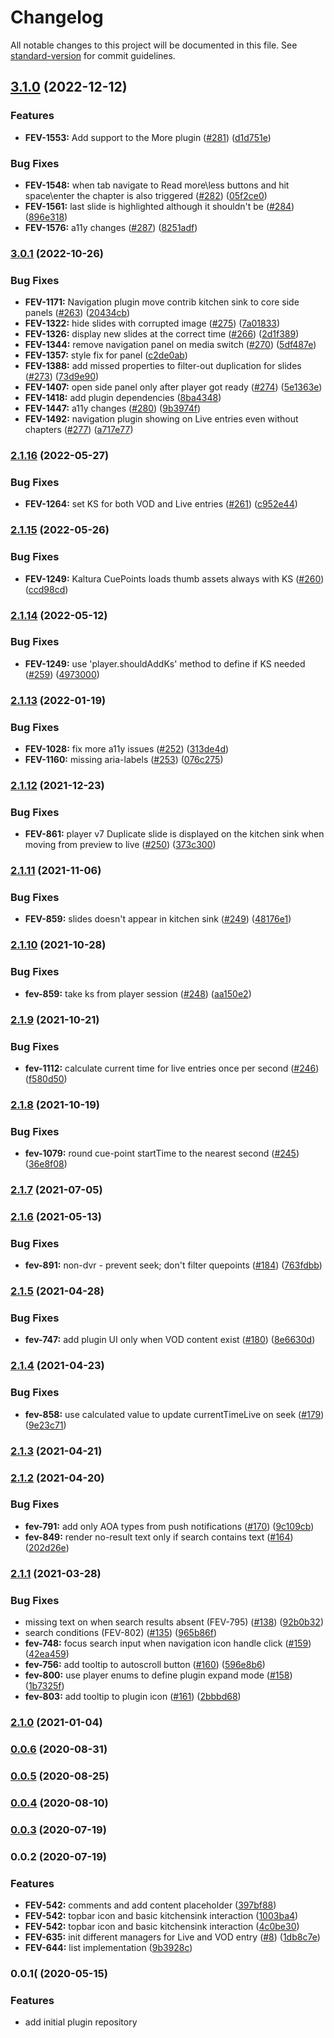 # Changelog

All notable changes to this project will be documented in this file. See [standard-version](https://github.com/conventional-changelog/standard-version) for commit guidelines.

## [3.1.0](https://github.com/kaltura/playkit-js-navigation/compare/v3.0.1...v3.1.0) (2022-12-12)


### Features

* **FEV-1553:** Add support to the More plugin ([#281](https://github.com/kaltura/playkit-js-navigation/issues/281)) ([d1d751e](https://github.com/kaltura/playkit-js-navigation/commit/d1d751eb115974919421137e6af17f24d517be02))


### Bug Fixes

* **FEV-1548:** when tab navigate to Read more\less buttons and hit space\enter the chapter is also triggered ([#282](https://github.com/kaltura/playkit-js-navigation/issues/282)) ([05f2ce0](https://github.com/kaltura/playkit-js-navigation/commit/05f2ce035bb92118c0c1cdc4bc670ed989cfbfe2))
* **FEV-1561:** last slide is highlighted although it shouldn't be ([#284](https://github.com/kaltura/playkit-js-navigation/issues/284)) ([896e318](https://github.com/kaltura/playkit-js-navigation/commit/896e31857230abd2191660f2a66a6ba5f2eee36a))
* **FEV-1576:** a11y changes ([#287](https://github.com/kaltura/playkit-js-navigation/issues/287)) ([8251adf](https://github.com/kaltura/playkit-js-navigation/commit/8251adf18ec6eaa60f5afe532b59b4db4fd7e85b))

### [3.0.1](https://github.com/kaltura/playkit-js-navigation/compare/v2.1.16...v3.0.1) (2022-10-26)


### Bug Fixes

* **FEV-1171:** Navigation plugin move contrib kitchen sink to core side panels ([#263](https://github.com/kaltura/playkit-js-navigation/issues/263)) ([20434cb](https://github.com/kaltura/playkit-js-navigation/commit/20434cbc7fd1eccdba8bbfd33f0d2653f62d6195))
* **FEV-1322:** hide slides with corrupted image ([#275](https://github.com/kaltura/playkit-js-navigation/issues/275)) ([7a01833](https://github.com/kaltura/playkit-js-navigation/commit/7a018338d1b4abb589514f63edefd8be2b7d3828))
* **FEV-1326:** display new slides at the correct time ([#266](https://github.com/kaltura/playkit-js-navigation/issues/266)) ([2d1f389](https://github.com/kaltura/playkit-js-navigation/commit/2d1f389a2715cb495a1445aa0bc0bdc5e4148b8e))
* **FEV-1344:** remove navigation panel on media switch ([#270](https://github.com/kaltura/playkit-js-navigation/issues/270)) ([5df487e](https://github.com/kaltura/playkit-js-navigation/commit/5df487efa88ce306e53e9151b4a30e1c76397f7b))
* **FEV-1357:** style fix for panel ([c2de0ab](https://github.com/kaltura/playkit-js-navigation/commit/c2de0ab23c90c9ff5136d877a871607c9669df6e))
* **FEV-1388:** add missed properties to filter-out duplication for slides ([#273](https://github.com/kaltura/playkit-js-navigation/issues/273)) ([73d9e90](https://github.com/kaltura/playkit-js-navigation/commit/73d9e901558fcaf0f09440c28dae0b2289e28191))
* **FEV-1407:** open side panel only after player got ready ([#274](https://github.com/kaltura/playkit-js-navigation/issues/274)) ([5e1363e](https://github.com/kaltura/playkit-js-navigation/commit/5e1363ede8f4ff35b1f4fe8a8827117f5271a684))
* **FEV-1418:** add plugin dependencies ([8ba4348](https://github.com/kaltura/playkit-js-navigation/commit/8ba43482917aee08f30f54691e337dee1010fc47))
* **FEV-1447:** a11y changes ([#280](https://github.com/kaltura/playkit-js-navigation/issues/280)) ([9b3974f](https://github.com/kaltura/playkit-js-navigation/commit/9b3974fd91aedb18f511e819324564017da1d4a8))
* **FEV-1492:** navigation plugin showing on Live entries even without chapters ([#277](https://github.com/kaltura/playkit-js-navigation/issues/277)) ([a717e77](https://github.com/kaltura/playkit-js-navigation/commit/a717e773e5129bb3a84df6ada75e6812bb691a80))

### [2.1.16](https://github.com/kaltura/playkit-js-navigation/compare/v2.1.15...v2.1.16) (2022-05-27)


### Bug Fixes

* **FEV-1264:** set KS for both VOD and Live entries ([#261](https://github.com/kaltura/playkit-js-navigation/issues/261)) ([c952e44](https://github.com/kaltura/playkit-js-navigation/commit/c952e442ce9fff07ae32fb3794e075a2d4fa67cb))

### [2.1.15](https://github.com/kaltura/playkit-js-navigation/compare/v2.1.14...v2.1.15) (2022-05-26)


### Bug Fixes

* **FEV-1249:** Kaltura CuePoints loads thumb assets always with KS ([#260](https://github.com/kaltura/playkit-js-navigation/issues/260)) ([ccd98cd](https://github.com/kaltura/playkit-js-navigation/commit/ccd98cd270e5238993fc00ad40ceb42eb637bf1d))

### [2.1.14](https://github.com/kaltura/playkit-js-navigation/compare/v2.1.13...v2.1.14) (2022-05-12)


### Bug Fixes

* **FEV-1249:** use 'player.shouldAddKs' method to define if KS needed ([#259](https://github.com/kaltura/playkit-js-navigation/issues/259)) ([4973000](https://github.com/kaltura/playkit-js-navigation/commit/4973000ce7a3e642e3f9eb9065b2eeab8ad2b8b4))

### [2.1.13](https://github.com/kaltura/playkit-js-navigation/compare/v2.1.12...v2.1.13) (2022-01-19)


### Bug Fixes

* **FEV-1028:** fix more a11y issues ([#252](https://github.com/kaltura/playkit-js-navigation/issues/252)) ([313de4d](https://github.com/kaltura/playkit-js-navigation/commit/313de4df04465d506614359b75b84eb8bb942768))
* **FEV-1160:** missing aria-labels ([#253](https://github.com/kaltura/playkit-js-navigation/issues/253)) ([076c275](https://github.com/kaltura/playkit-js-navigation/commit/076c27525c815397352b2a2c4acf6fef04a65fe9))

### [2.1.12](https://github.com/kaltura/playkit-js-navigation/compare/v2.1.11...v2.1.12) (2021-12-23)


### Bug Fixes

* **FEV-861:** player v7 Duplicate slide is displayed on the kitchen sink when moving from preview to live ([#250](https://github.com/kaltura/playkit-js-navigation/issues/250)) ([373c300](https://github.com/kaltura/playkit-js-navigation/commit/373c300fd8bb9f8263ae6965ebda0af842c9215e))

### [2.1.11](https://github.com/kaltura/playkit-js-navigation/compare/v2.1.10...v2.1.11) (2021-11-06)


### Bug Fixes

* **FEV-859:** slides doesn't appear in kitchen sink  ([#249](https://github.com/kaltura/playkit-js-navigation/issues/249)) ([48176e1](https://github.com/kaltura/playkit-js-navigation/commit/48176e1b1f48e64f323c041c019a6f3a3fa0352a))

### [2.1.10](https://github.com/kaltura/playkit-js-navigation/compare/v2.1.9...v2.1.10) (2021-10-28)


### Bug Fixes

* **fev-859:** take ks from player session ([#248](https://github.com/kaltura/playkit-js-navigation/issues/248)) ([aa150e2](https://github.com/kaltura/playkit-js-navigation/commit/aa150e2cf8d61d3083b05055d6d803747e5ea82a))

### [2.1.9](https://github.com/kaltura/playkit-js-navigation/compare/v2.1.8...v2.1.9) (2021-10-21)


### Bug Fixes

* **fev-1112:** calculate current time for live entries once per second ([#246](https://github.com/kaltura/playkit-js-navigation/issues/246)) ([f580d50](https://github.com/kaltura/playkit-js-navigation/commit/f580d50c70a02d5b54fba6ddcf3d1e92f850b0f7))

### [2.1.8](https://github.com/kaltura/playkit-js-navigation/compare/v2.1.7...v2.1.8) (2021-10-19)


### Bug Fixes

* **fev-1079:** round cue-point startTime to the nearest second ([#245](https://github.com/kaltura/playkit-js-navigation/issues/245)) ([36e8f08](https://github.com/kaltura/playkit-js-navigation/commit/36e8f08e5e0c18077e0ba80f1852b8d5c31228c0))

### [2.1.7](https://github.com/kaltura/playkit-js-navigation/compare/v2.1.6...v2.1.7) (2021-07-05)

### [2.1.6](https://github.com/kaltura/playkit-js-navigation/compare/v2.1.5...v2.1.6) (2021-05-13)


### Bug Fixes

* **fev-891:** non-dvr - prevent seek; don't filter quepoints ([#184](https://github.com/kaltura/playkit-js-navigation/issues/184)) ([763fdbb](https://github.com/kaltura/playkit-js-navigation/commit/763fdbba22b6f3e48b1b8f3782c2a253a8c306b6))

### [2.1.5](https://github.com/kaltura/playkit-js-navigation/compare/v2.1.4...v2.1.5) (2021-04-28)


### Bug Fixes

* **fev-747:** add plugin UI only when VOD content exist ([#180](https://github.com/kaltura/playkit-js-navigation/issues/180)) ([8e6630d](https://github.com/kaltura/playkit-js-navigation/commit/8e6630d079ebfb0f65e8438e9a9ef69d6abca80a))

### [2.1.4](https://github.com/kaltura/playkit-js-navigation/compare/v2.1.3...v2.1.4) (2021-04-23)


### Bug Fixes

* **fev-858:** use calculated value to update currentTimeLive on seek ([#179](https://github.com/kaltura/playkit-js-navigation/issues/179)) ([9e23c71](https://github.com/kaltura/playkit-js-navigation/commit/9e23c71f3071d6eb56c52960ca29cb2b9551ad00))

### [2.1.3](https://github.com/kaltura/playkit-js-navigation/compare/v2.1.2...v2.1.3) (2021-04-21)

### [2.1.2](https://github.com/kaltura/playkit-js-navigation/compare/v2.1.1...v2.1.2) (2021-04-20)


### Bug Fixes

* **fev-791:** add only AOA types from push notifications ([#170](https://github.com/kaltura/playkit-js-navigation/issues/170)) ([9c109cb](https://github.com/kaltura/playkit-js-navigation/commit/9c109cb88e53589cf90d48725cd23bd76370bf22))
* **fev-849:** render no-result text only if search contains text ([#164](https://github.com/kaltura/playkit-js-navigation/issues/164)) ([202d26e](https://github.com/kaltura/playkit-js-navigation/commit/202d26e2826f79eb3967aece357194690a7b04f7))

### [2.1.1](https://github.com/kaltura/playkit-js-navigation/compare/v2.1.0...v2.1.1) (2021-03-28)


### Bug Fixes

* missing text on when search results absent (FEV-795) ([#138](https://github.com/kaltura/playkit-js-navigation/issues/138)) ([92b0b32](https://github.com/kaltura/playkit-js-navigation/commit/92b0b32213a690e34c276ccdc3e88456cc223390))
* search conditions (FEV-802) ([#135](https://github.com/kaltura/playkit-js-navigation/issues/135)) ([965b86f](https://github.com/kaltura/playkit-js-navigation/commit/965b86f2a615ccf9f08f221d2be2634319bad52d))
* **fev-748:** focus search input when navigation icon handle click ([#159](https://github.com/kaltura/playkit-js-navigation/issues/159)) ([42ea459](https://github.com/kaltura/playkit-js-navigation/commit/42ea459b1056e3659231a5b5d419c0b89672c883))
* **fev-756:** add tooltip to autoscroll button ([#160](https://github.com/kaltura/playkit-js-navigation/issues/160)) ([596e8b6](https://github.com/kaltura/playkit-js-navigation/commit/596e8b6ba886f7dd17ac37f05bdbb04c0bd20d95))
* **fev-800:** use player enums to define plugin expand mode ([#158](https://github.com/kaltura/playkit-js-navigation/issues/158)) ([1b7325f](https://github.com/kaltura/playkit-js-navigation/commit/1b7325f6b079fb6733f918922cf860d5812b22d3))
* **fev-803:** add tooltip to plugin icon ([#161](https://github.com/kaltura/playkit-js-navigation/issues/161)) ([2bbbd68](https://github.com/kaltura/playkit-js-navigation/commit/2bbbd68f6142e8b591b503235e99979011c1fa1c))

### [2.1.0](https://github.com/kaltura/playkit-js-navigation/compare/v0.0.6...v2.1.0) (2021-01-04)

### [0.0.6](https://github.com/kaltura/playkit-js-navigation/compare/v0.0.5...v0.0.6) (2020-08-31)

### [0.0.5](https://github.com/kaltura/playkit-js-navigation/compare/v0.0.4...v0.0.5) (2020-08-25)

### [0.0.4](https://github.com/kaltura/playkit-js-navigation/compare/v0.0.3...v0.0.4) (2020-08-10)

### [0.0.3](https://github.com/kaltura/playkit-js-navigation/compare/v0.0.2...v0.0.3) (2020-07-19)

### 0.0.2 (2020-07-19)


### Features

* **FEV-542:** comments and add content placeholder ([397bf88](https://github.com/kaltura/playkit-js-navigation/commit/397bf886bc913bc6d4162fbf4ee0a3bc88a50811))
* **FEV-542:** topbar icon and basic kitchensink interaction ([1003ba4](https://github.com/kaltura/playkit-js-navigation/commit/1003ba4a3e89d0bdb155bc89b2e94209efa7722f))
* **FEV-542:** topbar icon and basic kitchensink interaction ([4c0be30](https://github.com/kaltura/playkit-js-navigation/commit/4c0be300ccce07d1c1d5306af4573eec5a71b8a2))
* **FEV-635:** init different managers for Live and VOD entry ([#8](https://github.com/kaltura/playkit-js-navigation/issues/8)) ([1db8c7e](https://github.com/kaltura/playkit-js-navigation/commit/1db8c7e0b3ef554ff7b8f91e4569b8ca8b5a0cd3))
* **FEV-644:** list implementation ([9b3928c](https://github.com/kaltura/playkit-js-navigation/commit/9b3928cedfe5c631ad91df599d5a05787e61d584))

### 0.0.1( (2020-05-15)


### Features

* add initial plugin repository
